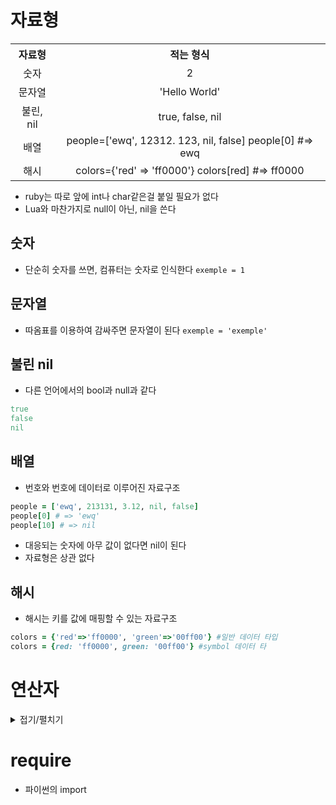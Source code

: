 # 자료형

<table style="margin:auto; width: 100%; text-size: 50px">
<tr>
<th style="text-align: center; padding: auto">
자료형
</th>
<th style="text-align: center; padding: auto">
적는 형식
</th>
</tr>
<tr>
<td style="text-align: center; padding: auto">
숫자
</td >
<td style="text-align: center; padding: auto">
2
</td>
</tr>
<tr>
<td style="text-align: center; padding: auto">
문자열
</td>
<td style="text-align: center; padding: auto">
'Hello World'
</td>
</tr>
<tr >
<td style="text-align: center; padding: auto">
불린, nil
</td>
<td style="text-align: center; padding: auto">
true, false, nil
</td>
</tr>
<tr>
<td style="text-align: center; padding: auto">
배열
</td>
<td style="text-align: center; padding: auto">
people=['ewq', 12312. 123, nil, false]
people[0] #=> ewq
</td>
</tr>
<tr>
<td style="text-align: center; padding: auto">
해시
</td>
<td style="text-align: center; padding: auto">
colors={'red' => 'ff0000'}
colors[red] #=> ff0000
</td>
</tr>
</table>

- ruby는 따로 앞에 int나 char같은걸 붙일 필요가 없다
- Lua와 마찬가지로 null이 아닌, nil을 쓴다 
## 숫자
 - 단순히 숫자를 쓰면, 컴퓨터는 숫자로 인식한다
 `exemple = 1`

## 문자열
- 따옴표를 이용하여 감싸주면 문자열이 된다
`exemple = 'exemple'`

## 불린 nil

- 다른 언어에서의 bool과 null과 같다
```ruby
true
false
nil
```

## 배열

- 번호와 번호에 데이터로 이루어진 자료구조

```ruby
people = ['ewq', 213131, 3.12, nil, false]
people[0] # => 'ewq'
people[10] # => nil
```
- 대응되는 숫자에 아무 값이 없다면 nil이 된다
- 자료형은 상관 없다

## 해시

- 해시는 키를 값에 매핑할 수 있는 자료구조 

```ruby
colors = {'red'=>'ff0000', 'green'=>'00ff00'} #일반 데이터 타입
colors = {red: 'ff0000', green: '00ff00'} #symbol 데이터 타
```
# 연산자

<details>
<summary>접기/펼치기</summary>
<table>
  <thead>
    <tr>
      <th>연산자 종류</th>
      <th>연산자</th>
      <th>설명</th>
      <th>예제</th>
    </tr>
  </thead>
  <tbody>
    <tr>
      <td>산술 연산자</td>
      <td>+</td>
      <td>덧셈</td>
      <td>a + b</td>
    </tr>
    <tr>
      <td>산술 연산자</td>
      <td>-</td>
      <td>뺄셈</td>
      <td>a - b</td>
    </tr>
    <tr>
      <td>산술 연산자</td>
      <td>*</td>
      <td>곱셈</td>
      <td>a * b</td>
    </tr>
    <tr>
      <td>산술 연산자</td>
      <td>/</td>
      <td>나눗셈</td>
      <td>a / b</td>
    </tr>
    <tr>
      <td>산술 연산자</td>
      <td>%</td>
      <td>나머지</td>
      <td>a % b</td>
    </tr>
    <tr>
      <td>산술 연산자</td>
      <td>**</td>
      <td>거듭제곱</td>
      <td>a ** b</td>
    </tr>
    <tr>
      <td>비교 연산자</td>
      <td>==</td>
      <td>두 값이 같은지 비교</td>
      <td>a == b</td>
    </tr>
    <tr>
      <td>비교 연산자</td>
      <td>!=</td>
      <td>두 값이 다른지 비교</td>
      <td>a != b</td>
    </tr>
    <tr>
      <td>비교 연산자</td>
      <td>></td>
      <td>크기 비교 (왼쪽이 큰 경우 참)</td>
      <td>a > b</td>
    </tr>
    <tr>
      <td>비교 연산자</td>
      <td><</td>
      <td>크기 비교 (오른쪽이 큰 경우 참)</td>
      <td>a < b</td>
    </tr>
    <tr>
      <td>비교 연산자</td>
      <td>>=</td>
      <td>크기 비교 (왼쪽이 크거나 같은 경우 참)</td>
      <td>a >= b</td>
    </tr>
    <tr>
      <td>비교 연산자</td>
      <td><=</td>
      <td>크기 비교 (오른쪽이 크거나 같은 경우 참)</td>
      <td>a <= b</td>
    </tr>
    <tr>
      <td>비교 연산자</td>
      <td><=></td>
      <td>비교 연산자 (왼쪽이 크면 1, 같으면 0, 오른쪽이 크면 -1)</td>
      <td>a <=> b</td>
    </tr>
    <tr>
      <td>비교 연산자</td>
      <td>===</td>
      <td>case 문에서 동일한지 비교</td>
      <td>(1..10) === 5</td>
    </tr>
    <tr>
      <td>대입 연산자</td>
      <td>=</td>
      <td>대입</td>
      <td>a = b</td>
    </tr>
    <tr>
      <td>대입 연산자</td>
      <td>+=</td>
      <td>더한 값을 대입</td>
      <td>a += b</td>
    </tr>
    <tr>
      <td>대입 연산자</td>
      <td>-=</td>
      <td>뺀 값을 대입</td>
      <td>a -= b</td>
    </tr>
    <tr>
      <td>대입 연산자</td>
      <td>*=</td>
      <td>곱한 값을 대입</td>
      <td>a *= b</td>
    </tr>
    <tr>
      <td>대입 연산자</td>
      <td>/=</td>
      <td>나눈 값을 대입</td>
      <td>a /= b</td>
    </tr>
    <tr>
      <td>대입 연산자</td>
      <td>%=</td>
      <td>나머지 값을 대입</td>
      <td>a %= b</td>
    </tr>
    <tr>
      <td>대입 연산자</td>
      <td>**=</td>
      <td>거듭제곱한 값을 대입</td>
      <td>a **= b</td>
    </tr>
    <tr>
      <td>논리 연산자</td>
      <td>&&</td>
      <td>논리 AND</td>
      <td>a && b</td>
    </tr>
    <tr>
      <td>논리 연산자</td>
      <td>||</td>
      <td>논리 OR</td>
      <td>a || b</td>
    </tr>
    <tr>
      <td>논리 연산자</td>
      <td>!</td>
      <td>논리 NOT</td>
      <td>!a</td>
    </tr>
    <tr>
      <td>논리 연산자</td>
      <td>and</td>
      <td>논리 AND (우선 순위가 낮음)</td>
      <td>a and b</td>
    </tr>
    <tr>
      <td>논리 연산자</td>
      <td>or</td>
      <td>논리 OR (우선 순위가 낮음)</td>
      <td>a or b</td>
    </tr>
    <tr>
      <td>논리 연산자</td>
      <td>not</td>
      <td>논리 NOT (우선 순위가 낮음)</td>
      <td>not a</td>
    </tr>
    <tr>
      <td>비트 연산자</td>
      <td>&</td>
      <td>비트 AND</td>
      <td>a & b</td>
    </tr>
    <tr>
      <td>비트 연산자</td>
      <td>|</td>
      <td>비트 OR</td>
      <td>a | b</td>
    </tr>
    <tr>
      <td>비트 연산자</td>
      <td>^</td>
      <td>비트 XOR</td>
      <td>a ^ b</td>
    </tr>
    <tr>
      <td>비트 연산자</td>
      <td>~</td>
      <td>비트 NOT</td>
      <td>~a</td>
    </tr>
    <tr>
      <td>비트 연산자</td>
      <td>&lt;&lt;</td>
      <td>비트 왼쪽 시프트</td>
      <td>a << b</td>
    </tr>
    <tr>
      <td>비트 연산자</td>
      <td>&gt;&gt;</td>
      <td>비트 오른쪽 시프트</td>
      <td>a >> b</td>
    </tr>
    <tr>
      <td>조건부 연산자</td>
      <td>?:</td>
      <td>삼항 조건 연산자</td>
      <td>a ? b : c</td>
    </tr>
    <tr>
      <td>범위 연산자</td>
      <td>..</td>
      <td>두 값을 포함하는 범위</td>
      <td>(1..10)</td>
    </tr>
    <tr>
      <td>범위 연산자</td>
      <td>...</td>
      <td>끝 값을 포함하지 않는 범위</td>
      <td>(1...10)</td>
    </tr>
    <tr>
      <td>기타 연산자</td>
      <td>defined?</td>
      <td>변수나 메소드가 정의되어 있는지 확인</td>
      <td>defined? a</td>
    </tr>
    <tr>
      <td>기타 연산자</td>
      <td>=~</td>
      <td>정규 표현식과 일치하는지 확인</td>
      <td>/pattern/ =~ string</td>
    </tr>
    <tr>
      <td>기타 연산자</td>
      <td>!~</td>
      <td>정규 표현식과 일치하지 않는지 확인</td>
      <td>/pattern/ !~ string</td>
    </tr>
  </tbody>
</table>
</details>

# require

- 파이썬의 import